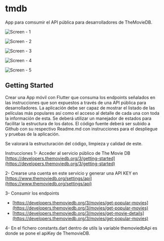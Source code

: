 # tmdb

App para comsumir el API pública para desarrolladores de TheMovieDB.

![Screen - 1](image/Screenshot_20230627_133429.png)

![Screen - 2](image/Screenshot_20230627_133422.png)

![Screen - 3](image/Screenshot_20230627_133415.png)

![Screen - 4](image/Screenshot_20230627_133409.png)

![Screen - 5](image/Screenshot_20230627_133206.png)

## Getting Started

Crear una App móvil con Flutter que consuma los endpoints señalados en las instrucciones que son expuestos a través de una API pública para desarrolladores.
La aplicación debe ser capaz de mostrar el listado de las películas más populares así como el acceso al detalle de cada una con toda la información de esta.
Se deberá utilizar un manejador de estados para facilitar la estructura de los datos.
El código fuente deberá ser subido a Github con su respectivo Readme.md con instrucciones para el despliegue y pruebas de la aplicación.

Se valorará la estructuración del código, limpieza y calidad de este.


Instrucciones
1- Acceder al servicio público de The Movie DB [https://developers.themoviedb.org/3/getting-started](https://developers.themoviedb.org/3/getting-started)

2- Crearse una cuenta en este servicio y generar una API KEY en [https://www.themoviedb.org/settings/api](https://www.themoviedb.org/settings/api)

3- Consumir los endpoints
- [https://developers.themoviedb.org/3/movies/get-popular-movies](https://developers.themoviedb.org/3/movies/get-popular-movies)
- [https://developers.themoviedb.org/3/movies/get-movie-details](https://developers.themoviedb.org/3/movies/get-popular-movies)

4- En el fichero constants.dart dentro de utils la variable themoviedbApi es donde se pone el apiKey de ThemovieDB.


